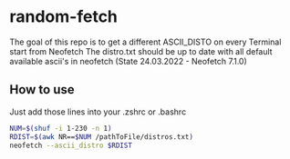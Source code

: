 # random-fetch
The goal of this repo is to get a different ASCII_DISTO on every Terminal start from Neofetch
The distro.txt should be up to date with all default available ascii's in neofetch (State 24.03.2022 - Neofetch 7.1.0)
## How to use
Just add those lines into your .zshrc or .bashrc
```bash
NUM=$(shuf -i 1-230 -n 1)
RDIST=$(awk NR==$NUM /pathToFile/distros.txt)
neofetch --ascii_distro $RDIST
```

